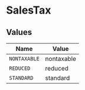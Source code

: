 # SalesTax


## Values

| Name         | Value        |
| ------------ | ------------ |
| `NONTAXABLE` | nontaxable   |
| `REDUCED`    | reduced      |
| `STANDARD`   | standard     |